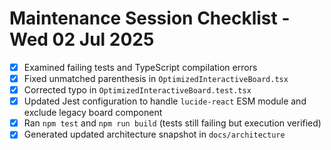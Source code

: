 # Maintenance Session Checklist - Wed 02 Jul 2025

- [x] Examined failing tests and TypeScript compilation errors
- [x] Fixed unmatched parenthesis in `OptimizedInteractiveBoard.tsx`
- [x] Corrected typo in `OptimizedInteractiveBoard.test.tsx`
- [x] Updated Jest configuration to handle `lucide-react` ESM module and exclude legacy board component
- [x] Ran `npm test` and `npm run build` (tests still failing but execution verified)
- [x] Generated updated architecture snapshot in `docs/architecture`
